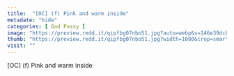 ```yaml
---
title:  "[OC] (f) Pink and warm inside"
metadate: "hide"
categories: [ God Pussy ]
image: "https://preview.redd.it/qipfbg07nbo51.jpg?auto=webp&s=146e39dcb321ad16e1fa4b2f2358bb1f724fe71f"
thumb: "https://preview.redd.it/qipfbg07nbo51.jpg?width=1080&crop=smart&auto=webp&s=75fdcefddce35583d209ed156675e97825cdc99d"
visit: ""
---
```

[OC] (f) Pink and warm inside
